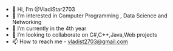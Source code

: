 - 👋 Hi, I’m @VladiStar2703
- 👀 I’m interested in Computer Programming , Data Science and Networking
- 🌱 I’m currently in the 4th year 
- 💞️ I’m looking to collaborate on C#,C++,Java,Web projects
- 📫 How to reach me - vladist2703@gmail.com

<!---
VladiStar2703/VladiStar2703 is a ✨ special ✨ repository because its `README.md` (this file) appears on your GitHub profile.
You can click the Preview link to take a look at your changes.
--->
